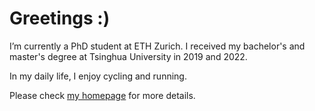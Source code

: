 # Greetings :)

I’m currently a PhD student at ETH Zurich. I received my bachelor's and master's degree at Tsinghua University in 2019 and 2022.

In my daily life, I enjoy cycling and running.

Please check [my homepage](https://calciferzh.github.io/) for more details.

